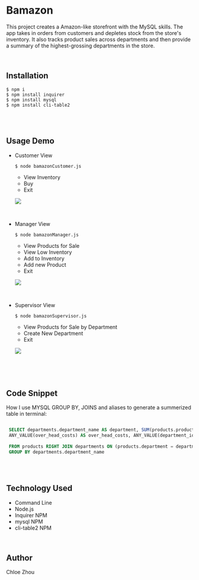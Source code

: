 # Bamazon

This project creates a Amazon-like storefront with the MySQL skills. The app takes in orders from customers and depletes stock from the store's inventory. It also tracks product sales across departments and then provide a summary of the highest-grossing departments in the store.

<br>



## Installation
```
$ npm i
$ npm install inquirer
$ npm install mysql
$ npm install cli-table2
```

<br>
<br>


## Usage Demo
* Customer View
    ```
    $ node bamazonCustomer.js
    ```
    * View Inventory
    * Buy
    * Exit


    ![](customer.gif)

<br>

* Manager View
    ```
    $ node bamazonManager.js
    ```
    * View Products for Sale
    * View Low Inventory
    * Add to Inventory
    * Add new Product
    * Exit

    ![](Manager.gif)
    

<br>

* Supervisor View
    ```
    $ node bamazonSupervisor.js
    ```
    * View Products for Sale by Department
    * Create New Department
    * Exit

    ![](Supervisor.gif)

<br>
<br>
<br>



## Code Snippet
How I use MYSQL GROUP BY, JOINS and aliases to generate a summerized table in terminal:
```SQL

 SELECT departments.department_name AS department, SUM(products.product_sales) AS product_sales, 
 ANY_VALUE(over_head_costs) AS over_head_costs, ANY_VALUE(department_id) AS department_id
  
 FROM products RIGHT JOIN departments ON (products.department = departments.department_name) 
 GROUP BY departments.department_name

```

<br>
<br>

## Technology Used


* Command Line
* Node.js
* Inquirer NPM
* mysql NPM
* cli-table2 NPM

<br>

## Author
Chloe Zhou